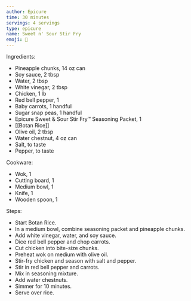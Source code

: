 ```yaml
---
author: Epicure 
time: 30 minutes 
servings: 4 servings 
type: epicure 
name: Sweet n' Sour Stir Fry 
emoji: 🍛  
---
```


Ingredients:

- Pineapple chunks, 14 oz can
- Soy sauce, 2 tbsp
- Water, 2 tbsp
- White vinegar, 2 tbsp
- Chicken, 1 lb
- Red bell pepper, 1
- Baby carrots, 1 handful
- Sugar snap peas, 1 handful
- Epicure Sweet & Sour Stir Fry™ Seasoning Packet, 1
- [[Botan Rice]] 
- Olive oil, 2 tbsp
- Water chestnut, 4 oz can
- Salt, to taste
- Pepper, to taste

Cookware:

- Wok, 1
- Cutting board, 1
- Medium bowl, 1
- Knife, 1
- Wooden spoon, 1

Steps:

- Start Botan Rice.
- In a medium bowl, combine seasoning packet and pineapple chunks.
- Add white vinegar, water, and soy sauce.
- Dice red bell pepper and chop carrots.
- Cut chicken into bite-size chunks.
- Preheat wok on medium with olive oil.
- Stir-fry chicken and season with salt and pepper.
- Stir in red bell pepper and carrots.
- Mix in seasoning mixture.
- Add water chestnuts.
- Simmer for 10 minutes.
- Serve over rice.
